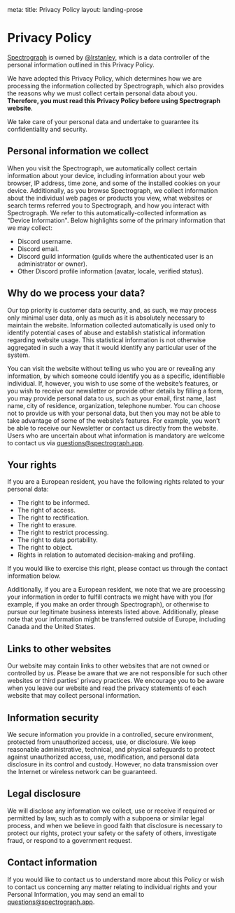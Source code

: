 <!-- markdownlint-disable MD041 MD001 -->
<route lang="yaml">
meta:
  title: Privacy Policy
  layout: landing-prose
</route>

# Privacy Policy

[Spectrograph](/) is owned by [@lrstanley](https://github.com/lrstanley), which is a data controller of the personal information outlined in this Privacy Policy.

We have adopted this Privacy Policy, which determines how we are processing the information collected by Spectrograph, which also provides the reasons why we must collect certain personal data about you. **Therefore, you must read this Privacy Policy before using Spectrograph website**.

We take care of your personal data and undertake to guarantee its confidentiality and security.

## Personal information we collect

When you visit the Spectrograph, we automatically collect certain information about your device, including information about your web browser, IP address, time zone, and some of the installed cookies on your device. Additionally, as you browse Spectrograph, we collect information about the individual web pages or products you view, what websites or search terms referred you to Spectrograph, and how you interact with Spectrograph. We refer to this automatically-collected information as "Device Information". Below highlights some of the primary information that we may collect:

- Discord username.
- Discord email.
- Discord guild information (guilds where the authenticated user is an administrator or owner).
- Other Discord profile information (avatar, locale, verified status).

## Why do we process your data?

Our top priority is customer data security, and, as such, we may process only minimal user data, only as much as it is absolutely necessary to maintain the website. Information collected automatically is used only to identify potential cases of abuse and establish statistical information regarding website usage. This statistical information is not otherwise aggregated in such a way that it would identify any particular user of the system.

You can visit the website without telling us who you are or revealing any information, by which someone could identify you as a specific, identifiable individual. If, however, you wish to use some of the website’s features, or you wish to receive our newsletter or provide other details by filling a form, you may provide personal data to us, such as your email, first name, last name, city of residence, organization, telephone number. You can choose not to provide us with your personal data, but then you may not be able to take advantage of some of the website’s features. For example, you won’t be able to receive our Newsletter or contact us directly from the website. Users who are uncertain about what information is mandatory are welcome to contact us via [questions@spectrograph.app](mailto:questions@spectrograph.app).

## Your rights

If you are a European resident, you have the following rights related to your personal data:

- The right to be informed.
- The right of access.
- The right to rectification.
- The right to erasure.
- The right to restrict processing.
- The right to data portability.
- The right to object.
- Rights in relation to automated decision-making and profiling.

If you would like to exercise this right, please contact us through the contact information below.

Additionally, if you are a European resident, we note that we are processing your information in order to fulfill contracts we might have with you (for example, if you make an order through Spectrograph), or otherwise to pursue our legitimate business interests listed above. Additionally, please note that your information might be transferred outside of Europe, including Canada and the United States.

## Links to other websites

Our website may contain links to other websites that are not owned or controlled by us. Please be aware that we are not responsible for such other websites or third parties' privacy practices. We encourage you to be aware when you leave our website and read the privacy statements of each website that may collect personal information.

## Information security

We secure information you provide in a controlled, secure environment, protected from unauthorized access, use, or disclosure. We keep reasonable administrative, technical, and physical safeguards to protect against unauthorized access, use, modification, and personal data disclosure in its control and custody. However, no data transmission over the Internet or wireless network can be guaranteed.

## Legal disclosure

We will disclose any information we collect, use or receive if required or permitted by law, such as to comply with a subpoena or similar legal process, and when we believe in good faith that disclosure is necessary to protect our rights, protect your safety or the safety of others, investigate fraud, or respond to a government request.

## Contact information

If you would like to contact us to understand more about this Policy or wish to contact us concerning any matter relating to individual rights and your Personal Information, you may send an email to [questions@spectrograph.app](mailto:questions@spectrograph.app).
